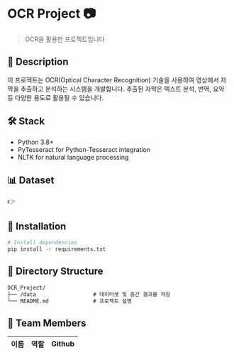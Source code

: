 # OCR Project 📷

> OCR을 활용한 프로젝트입니다

## 📝 Description 
이 프로젝트는 OCR(Optical Character Recognition) 기술을 사용하여 영상에서 자막을 추출하고 분석하는 시스템을 개발합니다. 추출된 자막은 텍스트 분석, 번역, 요약 등 다양한 용도로 활용될 수 있습니다.

## 🛠 Stack
- Python 3.8+
- PyTesseract for Python-Tesseract integration
- NLTK for natural language processing

## 📊 Dataset
👉 

## 🚀 Installation
```bash
# Install dependencies
pip install -r requirements.txt
```

## 📁 Directory Structure

```markdown
OCR_Project/
├── /data                  # 데이터셋 및 중간 결과물 저장
└── README.md              # 프로젝트 설명
```

## 👥 Team Members
|이름|역할|Github|
|--|--|--|



